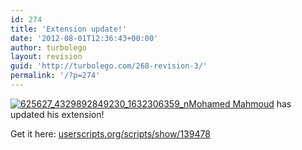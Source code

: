 ```yaml
---
id: 274
title: 'Extension update!'
date: '2012-08-01T12:36:43+00:00'
author: turbolego
layout: revision
guid: 'http://turbolego.com/268-revision-3/'
permalink: '/?p=274'
---
```


[![](https://turbolego.com/wp-content/uploads/2012/08/625627_4329892849230_1632306359_n1.jpeg "625627_4329892849230_1632306359_n")](https://turbolego.com/wp-content/uploads/2012/08/625627_4329892849230_1632306359_n1.jpeg)[Mohamed Mahmoud](http://www.facebook.com/mohamed408 "http://www.facebook.com/mohamed408") has updated his extension!

Get it here: [userscripts.org/scripts/show/139478](http://userscripts.org/scripts/show/139478 "http://userscripts.org/scripts/show/139478")